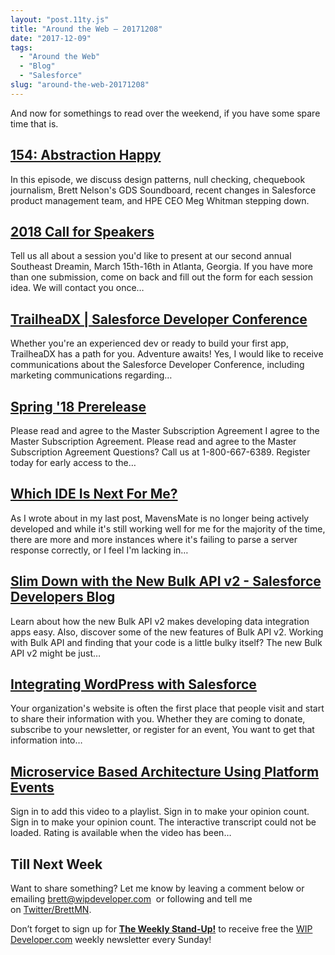 ```yaml
---
layout: "post.11ty.js"
title: "Around the Web – 20171208"
date: "2017-12-09"
tags: 
  - "Around the Web"
  - "Blog"
  - "Salesforce"
slug: "around-the-web-20171208"
---
```


And now for somethings to read over the weekend, if you have some spare time that is.

## [154: Abstraction Happy](http://www.gooddaysirpodcast.com/podcast/2017/12/6/154-abstraction-happy)

In this episode, we discuss design patterns, null checking, chequebook journalism, Brett Nelson's GDS Soundboard, recent changes in Salesforce product management team, and HPE CEO Meg Whitman stepping down.

## [2018 Call for Speakers](http://www.southeastdreamin.com/2018-call-for-speakers/)

Tell us all about a session you'd like to present at our second annual Southeast Dreamin, March 15th-16th in Atlanta, Georgia. If you have more than one submission, come on back and fill out the form for each session idea. We will contact you once…

## [TrailheaDX | Salesforce Developer Conference](http://developer.salesforce.com/trailheadx)

Whether you're an experienced dev or ready to build your first app, TrailheaDX has a path for you. Adventure awaits! Yes, I would like to receive communications about the Salesforce Developer Conference, including marketing communications regarding…

## [Spring '18 Prerelease](http://www.salesforce.com/form/signup/prerelease-spring18.jsp)

Please read and agree to the Master Subscription Agreement I agree to the Master Subscription Agreement. Please read and agree to the Master Subscription Agreement Questions? Call us at 1-800-667-6389. Register today for early access to the…

## [Which IDE Is Next For Me?](http://www.laceysnr.com/which-salesforce-ide-to-use/)

As I wrote about in my last post, MavensMate is no longer being actively developed and while it's still working well for me for the majority of the time, there are more and more instances where it's failing to parse a server response correctly, or I feel I'm lacking in…

## [Slim Down with the New Bulk API v2 - Salesforce Developers Blog](http://developer.salesforce.com/blogs/2017/12/slim-new-bulk-api-v2.html)

Learn about how the new Bulk API v2 makes developing data integration apps easy. Also, discover some of the new features of Bulk API v2. Working with Bulk API and finding that your code is a little bulky itself? The new Bulk API v2 might be just…

## [Integrating WordPress with Salesforce](http://www.salesforce.org/integrating-wordpress-salesforce/)

Your organization's website is often the first place that people visit and start to share their information with you. Whether they are coming to donate, subscribe to your newsletter, or register for an event, You want to get that information into…

## [Microservice Based Architecture Using Platform Events](http://r.socialstudio.radian6.com/e7a44d03-4ccf-423f-bb4d-6ac1fc0d3e33)

Sign in to add this video to a playlist. Sign in to make your opinion count. Sign in to make your opinion count. The interactive transcript could not be loaded. Rating is available when the video has been…

## Till Next Week

Want to share something? Let me know by leaving a comment below or emailing [brett@wipdeveloper.com](mailto:brett@wipdeveloper.com)  or following and tell me on [Twitter/BrettMN](https://twitter.com/BrettMN).

Don’t forget to sign up for **[The Weekly Stand-Up!](https://wipdeveloper.wpcomstaging.com/newsletter/)** to receive free the [WIP Developer.com](https://wipdeveloper.wpcomstaging.com/) weekly newsletter every Sunday!
